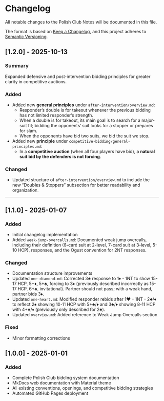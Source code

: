 # Changelog

All notable changes to the Polish Club Notes will be documented in this file.

The format is based on [Keep a Changelog](https://keepachangelog.com/en/1.0.0/),
and this project adheres to [Semantic Versioning](https://semver.org/spec/v2.0.0.html).

## [1.2.0] - 2025-10-13

### Summary
Expanded defensive and post-intervention bidding principles for greater clarity in competitive auctions.

### Added

- Added new **general principles** under `after-intervention/overview.md`:
  - Responder’s double is for takeout whenever the previous bidding has not limited responder’s strength.
  - When a double is for takeout, its main goal is to search for a major-suit fit; bidding the opponents’ suit looks for a stopper or prepares for slam.
  - When the opponents have bid two suits, we bid the suit we stop.
- Added new **principle** under `competitive-bidding/general-principles.md`:
  - In a **competitive auction** (when all four players have bid), a **natural suit bid by the defenders is not forcing**.

### Changed

- Updated structure of `after-intervention/overview.md` to include the new “Doubles & Stoppers” subsection for better readability and organization.

---

## [1.1.0] - 2025-01-07

### Added

- Initial changelog implementation
- Added `weak-jump-overcalls.md`: Documented weak jump overcalls, including their definition (6-card suit at 2-level, 7-card suit at 3-level, 5-10 HCP), responses, and the Ogust convention for 2NT responses.

### Changed

- Documentation structure improvements
- Updated `one-diamond.md`: Corrected 3♣ response to 1♦ - 1NT to show 15-17 HCP, 5+♦, 5+♣, forcing to 3♦ (previously described incorrectly as 15-17 HCP, 6+♣, invitational). Partner should not pass; with a weak hand, partner bids 3♦.
- Updated `one-heart.md`: Modified responder rebids after 1♥ - 1NT - 2♣/♦ to reflect 2♠ showing 10-11 HCP with 5+♣/♦ and 3♣/♦ showing 8-11 HCP with 4+♣/♦ (previously only described for 2♣).
- Updated `overview.md`: Added reference to Weak Jump Overcalls section.

### Fixed

- Minor formatting corrections

## [1.0.0] - 2025-01-01

### Added

- Complete Polish Club bidding system documentation
- MkDocs web documentation with Material theme
- All existing conventions, openings, and competitive bidding strategies
- Automated GitHub Pages deployment

